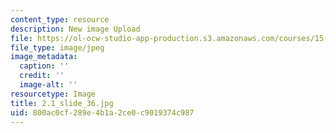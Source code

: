 ```yaml
---
content_type: resource
description: New image Upload
file: https://ol-ocw-studio-app-production.s3.amazonaws.com/courses/15-s21-nuts-and-bolts-of-business-plans-january-iap-2014/800ac0cf289e4b1a2ce0c9019374c987_2.1_slide_36.jpg
file_type: image/jpeg
image_metadata:
  caption: ''
  credit: ''
  image-alt: ''
resourcetype: Image
title: 2.1_slide_36.jpg
uid: 800ac0cf-289e-4b1a-2ce0-c9019374c987
---
```


